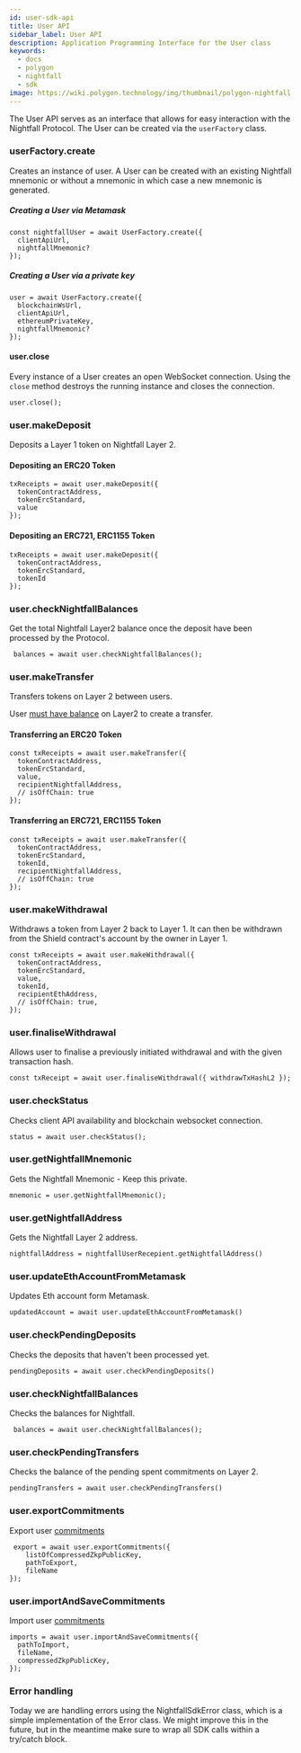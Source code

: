 ```yaml
---
id: user-sdk-api
title: User API
sidebar_label: User API
description: Application Programming Interface for the User class
keywords:
  - docs
  - polygon
  - nightfall
  - sdk
image: https://wiki.polygon.technology/img/thumbnail/polygon-nightfall.png
---
```


The User API serves as an interface that allows for easy interaction with the Nightfall Protocol. The User can be created via the `userFactory` class.

### userFactory.create

Creates an instance of user.
A User can be created with an existing Nightfall mnemonic or without a mnemonic in which case a new mnemonic is generated.

##### Creating a User via Metamask

    const nightfallUser = await UserFactory.create({
      clientApiUrl,
      nightfallMnemonic?
    });

##### Creating a User via a private key

    user = await UserFactory.create({
      blockchainWsUrl,
      clientApiUrl,
      ethereumPrivateKey,
      nightfallMnemonic?
    });

#### user.close

Every instance of a User creates an open WebSocket connection. Using the `close` method destroys the running instance and closes the connection.

    user.close();

### user.makeDeposit

Deposits a Layer 1 token on Nightfall Layer 2.

#### Depositing an ERC20 Token

    txReceipts = await user.makeDeposit({
      tokenContractAddress,
      tokenErcStandard,
      value
    });

#### Depositing an ERC721, ERC1155 Token

    txReceipts = await user.makeDeposit({
      tokenContractAddress,
      tokenErcStandard,
      tokenId
    });

### user.checkNightfallBalances

Get the total Nightfall Layer2 balance once the deposit have been processed by the Protocol.

     balances = await user.checkNightfallBalances();

### user.makeTransfer

Transfers tokens on Layer 2 between users.

User [must have balance](/docs/nightfall/tools/user-sdk-getting-started#available-networks) on Layer2 to create a transfer.

#### Transferring an ERC20 Token

    const txReceipts = await user.makeTransfer({
      tokenContractAddress,
      tokenErcStandard,
      value,
      recipientNightfallAddress,
      // isOffChain: true
    });

#### Transferring an ERC721, ERC1155 Token

    const txReceipts = await user.makeTransfer({
      tokenContractAddress,
      tokenErcStandard,
      tokenId,
      recipientNightfallAddress,
      // isOffChain: true
    });

### user.makeWithdrawal

Withdraws a token from Layer 2 back to Layer 1. It can then be withdrawn from the Shield contract's account by the owner in Layer 1.

    const txReceipts = await user.makeWithdrawal({
      tokenContractAddress,
      tokenErcStandard,
      value,
      tokenId,
      recipientEthAddress,
      // isOffChain: true,
    });

### user.finaliseWithdrawal

Allows user to finalise a previously initiated withdrawal and with the given transaction hash.

    const txReceipt = await user.finaliseWithdrawal({ withdrawTxHashL2 });

### user.checkStatus

Checks client API availability and blockchain websocket connection.

    status = await user.checkStatus();

### user.getNightfallMnemonic

Gets the Nightfall Mnemonic - Keep this private.  

    mnemonic = user.getNightfallMnemonic();

### user.getNightfallAddress

Gets the Nightfall Layer 2 address.

    nightfallAddress = nightfallUserRecepient.getNightfallAddress()

### user.updateEthAccountFromMetamask

Updates Eth account form Metamask.

    updatedAccount = await user.updateEthAccountFromMetamask()

### user.checkPendingDeposits

Checks the deposits that haven't been processed yet.

    pendingDeposits = await user.checkPendingDeposits()

### user.checkNightfallBalances

Checks the balances for Nightfall.

     balances = await user.checkNightfallBalances();

### user.checkPendingTransfers

Checks the balance of the pending spent commitments on Layer 2.

    pendingTransfers = await user.checkPendingTransfers()

### user.exportCommitments

Export user [commitments](/docs/nightfall/protocol/commitments)

     export = await user.exportCommitments({
        listOfCompressedZkpPublicKey,
        pathToExport,
        fileName
    });

### user.importAndSaveCommitments

Import user [commitments](/docs/nightfall/protocol/commitments)

    imports = await user.importAndSaveCommitments({
      pathToImport,
      fileName,
      compressedZkpPublicKey,
    });

### Error handling

Today we are handling errors using the NightfallSdkError class, which is a simple implementation of the Error class. We might improve this in the future, but in the meantime make sure to wrap all SDK calls within a try/catch block.
